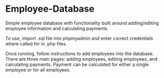 # Employee-Database

Simple employee database with functionality built around adding/editing employee information and calculating payments.

To use, import .sql file into phpmyadmin and enter correct credentials where called for in .php files.

Once running, follow instructions to add employees into the database. There are three main pages: adding employees, editing employees, and calculating payments. Payment can be calculated for either a single employee or for all employees.
